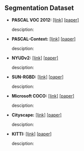 ## Segmentation Dataset

+ **PASCAL VOC 2012:** [[link]](http://host.robots.ox.ac.uk/pascal/VOC/voc2012/index.html)  [[paper]](http://host.robots.ox.ac.uk/pascal/VOC/pubs/everingham10.pdf)

	desciption:

+ **PASCAL-Context:** [[link]](https://www.cs.stanford.edu/~roozbeh/pascal-context/)  [[paper]](https://www.cs.toronto.edu/~urtasun/publications/mottaghi_et_al_cvpr14.pdf)
	
	desciption:

+ **NYUDv2:** [[link]](https://cs.nyu.edu/~silberman/datasets/nyu_depth_v2.html)  [[paper]](https://cs.nyu.edu/~silberman/papers/indoor_seg_support.pdf)

	desciption: 
	
+ **SUN-RGBD:** [[link]](http://rgbd.cs.princeton.edu/)  [[paper]](https://www.cv-foundation.org/openaccess/content_cvpr_2015/papers/Song_SUN_RGB-D_A_2015_CVPR_paper.pdf)

	desciption:

+ **Microsoft COCO:** [[link]](http://cocodataset.org/) [[paper]](https://arxiv.org/pdf/1405.0312.pdf)

	desciption:

+ **Cityscape:** [[link]](https://www.cityscapes-dataset.com/)  [[paper]](https://arxiv.org/pdf/1604.01685.pdf)

	desciption:

+ **KITTI:** [[link]](http://www.cvlibs.net/datasets/kitti/)  [[paper]](http://www.webmail.cvlibs.net/publications/Geiger2012CVPR.pdf)

	desciption:
